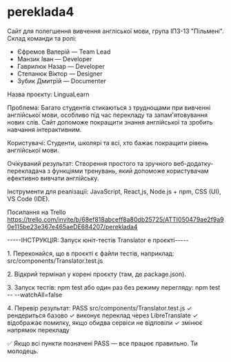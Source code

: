 # pereklada4
Cайт для полегшення вивчення англіської мови, група ІПЗ-13 "Пільмені".
Склад команди та ролі:
- Єфремов Валерій — Team Lead
- Манзик Іван — Developer
- Гаврилюк Назар  — Developer
- Степанюк Віктор  — Designer 
- Зубик Дмитрій — Documenter

Назва проєкту: LinguaLearn

Проблема: Багато студентів стикаються з труднощами при вивченні англійської мови, особливо під час перекладу та запам'ятовування нових слів. Сайт допоможе покращити знання англійської та зробить навчання інтерактивним.

Користувачі: Студенти, школярі та всі, хто бажає покращити рівень англійської мови.

Очікуваний результат: Створення простого та зручного веб-додатку-перекладача з функціями тренувань, який допоможе користувачам ефективно вивчати англійську.

Інструменти для реалізації:
JavaScript, React,js, Node.js + npm, CSS (UI), VS Code (IDE).


Посилання на Trello
https://trello.com/invite/b/68ef818abceff8a80db25725/ATTI050479ae2f9a90e115be23e367e465aeDE684207/pereklada4


-----ІНСТРУКЦІЯ: Запуск юніт-тестів Translator e проєкті-----

1️. Переконайся, що в проєкті є файли тестів, наприклад:
   src/components/Translator.test.js

2️. Відкрий термінал у корені проєкту (там, де package.json).

3️. Запуск тестів:
   npm test
   або один раз без режиму перегляду:
   npm test -- --watchAll=false

4️. Перевір результат:
   PASS  src/components/Translator.test.js
   ✓ рендериться базово
   ✓ виконує переклад через LibreTranslate
   ✓ відображає помилку, якщо обидва сервіси не відповіли
   ✓ змінює напрямок перекладу

✅ Якщо всі пункти позначені PASS — все працює правильно. Ти молодець.

